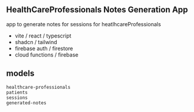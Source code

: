 ## HealthCareProfessionals Notes Generation App

app to generate notes for sessions for heatlhcareProfessionals

- vite / react / typescript
- shadcn / tailwind
- firebase auth / firestore
- cloud functions / firebase

## models

    healthcare-professionals
    patients
    sessions
    generated-notes
